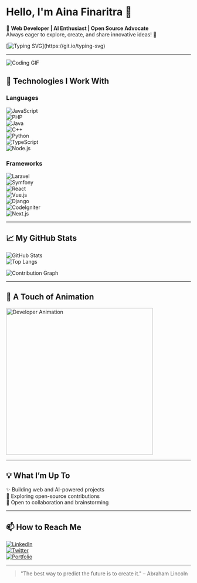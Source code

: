 # Hello, I'm Aina Finaritra 👋  

🌟 **Web Developer | AI Enthusiast | Open Source Advocate**  
Always eager to explore, create, and share innovative ideas! 🚀  

[![Typing SVG](https://readme-typing-svg.herokuapp.com?size=25&duration=3000&color=F72585&lines=Welcome+to+my+GitHub+Profile!;Passionate+about+Web+and+AI!;Open+to+Collaborations!)](https://git.io/typing-svg)

---

![Coding GIF](https://media.giphy.com/media/qgQUggAC3Pfv687qPC/giphy.gif)  

## 🔧 Technologies I Work With  

### Languages  
![JavaScript](https://img.shields.io/badge/JavaScript-ES6-yellow)  
![PHP](https://img.shields.io/badge/PHP-8.1-blueviolet)  
![Java](https://img.shields.io/badge/Java-17-orange)  
![C++](https://img.shields.io/badge/C++-14-blue)  
![Python](https://img.shields.io/badge/Python-3.9-green)  
![TypeScript](https://img.shields.io/badge/TypeScript-4.8-blue)  
![Node.js](https://img.shields.io/badge/Node.js-16.0-green)  

### Frameworks  
![Laravel](https://img.shields.io/badge/Laravel-9.x-red)  
![Symfony](https://img.shields.io/badge/Symfony-6.x-black)  
![React](https://img.shields.io/badge/React-18.0-61DAFB)  
![Vue.js](https://img.shields.io/badge/Vue.js-3.0-brightgreen)  
![Django](https://img.shields.io/badge/Django-4.0-darkgreen)  
![CodeIgniter](https://img.shields.io/badge/CodeIgniter-4.0-red)  
![Next.js](https://img.shields.io/badge/Next.js-13.0-black)

---

## 📈 My GitHub Stats  

![GitHub Stats](https://github-readme-stats.vercel.app/api?username=<username>&show_icons=true&theme=radical)  
![Top Langs](https://github-readme-stats.vercel.app/api/top-langs/?username=<username>&layout=compact&theme=radical)  

![Contribution Graph](https://github-readme-activity-graph.cyclic.app/graph?username=<username>&theme=dracula)

---

## 🎨 A Touch of Animation  

<img src="https://assets7.lottiefiles.com/packages/lf20_tfb3estd.json" width="400" alt="Developer Animation" />  

---

## 💡 What I’m Up To  
✨ Building web and AI-powered projects  
🔭 Exploring open-source contributions  
💬 Open to collaboration and brainstorming  

---

## 📫 How to Reach Me  
[![LinkedIn](https://img.shields.io/badge/LinkedIn-Connect-blue)](https://www.linkedin.com/in/username/)  
[![Twitter](https://img.shields.io/badge/Twitter-Follow-1DA1F2)](https://twitter.com/username)  
[![Portfolio](https://img.shields.io/badge/Portfolio-Visit-FF5733)](https://username.github.io/)  

---

> "The best way to predict the future is to create it." – Abraham Lincoln  
